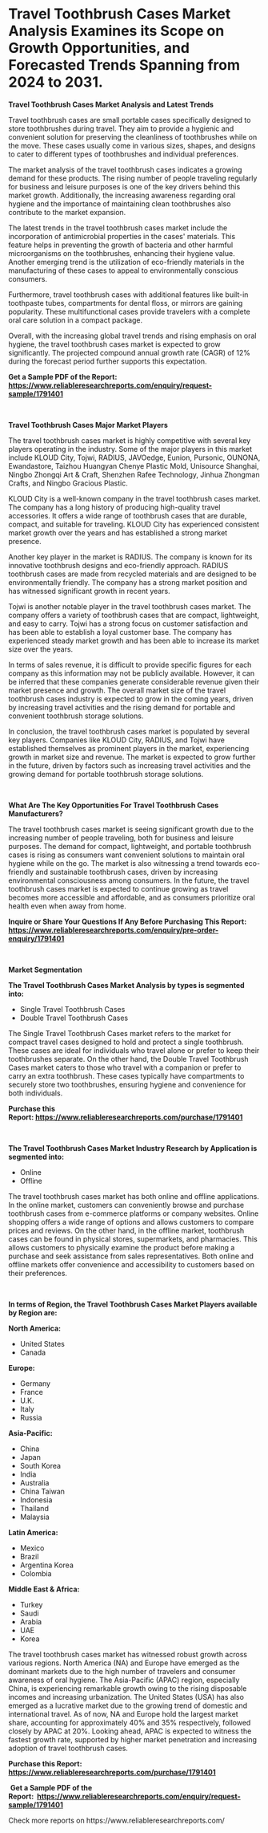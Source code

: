 <p><h1>Travel Toothbrush Cases Market Analysis Examines its Scope on Growth Opportunities, and Forecasted Trends Spanning from 2024 to 2031.</h1></p><p><strong>Travel Toothbrush Cases Market Analysis and Latest Trends</strong></p>
<p><p>Travel toothbrush cases are small portable cases specifically designed to store toothbrushes during travel. They aim to provide a hygienic and convenient solution for preserving the cleanliness of toothbrushes while on the move. These cases usually come in various sizes, shapes, and designs to cater to different types of toothbrushes and individual preferences.</p><p>The market analysis of the travel toothbrush cases indicates a growing demand for these products. The rising number of people traveling regularly for business and leisure purposes is one of the key drivers behind this market growth. Additionally, the increasing awareness regarding oral hygiene and the importance of maintaining clean toothbrushes also contribute to the market expansion.</p><p>The latest trends in the travel toothbrush cases market include the incorporation of antimicrobial properties in the cases' materials. This feature helps in preventing the growth of bacteria and other harmful microorganisms on the toothbrushes, enhancing their hygiene value. Another emerging trend is the utilization of eco-friendly materials in the manufacturing of these cases to appeal to environmentally conscious consumers.</p><p>Furthermore, travel toothbrush cases with additional features like built-in toothpaste tubes, compartments for dental floss, or mirrors are gaining popularity. These multifunctional cases provide travelers with a complete oral care solution in a compact package.</p><p>Overall, with the increasing global travel trends and rising emphasis on oral hygiene, the travel toothbrush cases market is expected to grow significantly. The projected compound annual growth rate (CAGR) of 12% during the forecast period further supports this expectation.</p></p>
<p><strong>Get a Sample PDF of the Report:&nbsp; <a href="https://www.reliableresearchreports.com/enquiry/request-sample/1791401">https://www.reliableresearchreports.com/enquiry/request-sample/1791401</a></strong></p>
<p>&nbsp;</p>
<p><strong>Travel Toothbrush Cases Major Market Players</strong></p>
<p><p>The travel toothbrush cases market is highly competitive with several key players operating in the industry. Some of the major players in this market include KLOUD City, Tojwi, RADIUS, JAVOedge, Eunion, Pursonic, OUNONA, Ewandastore, Taizhou Huangyan Chenye Plastic Mold, Unisource Shanghai, Ningbo Zhongqi Art & Craft, Shenzhen Rafee Technology, Jinhua Zhongman Crafts, and Ningbo Gracious Plastic.</p><p>KLOUD City is a well-known company in the travel toothbrush cases market. The company has a long history of producing high-quality travel accessories. It offers a wide range of toothbrush cases that are durable, compact, and suitable for traveling. KLOUD City has experienced consistent market growth over the years and has established a strong market presence.</p><p>Another key player in the market is RADIUS. The company is known for its innovative toothbrush designs and eco-friendly approach. RADIUS toothbrush cases are made from recycled materials and are designed to be environmentally friendly. The company has a strong market position and has witnessed significant growth in recent years.</p><p>Tojwi is another notable player in the travel toothbrush cases market. The company offers a variety of toothbrush cases that are compact, lightweight, and easy to carry. Tojwi has a strong focus on customer satisfaction and has been able to establish a loyal customer base. The company has experienced steady market growth and has been able to increase its market size over the years.</p><p>In terms of sales revenue, it is difficult to provide specific figures for each company as this information may not be publicly available. However, it can be inferred that these companies generate considerable revenue given their market presence and growth. The overall market size of the travel toothbrush cases industry is expected to grow in the coming years, driven by increasing travel activities and the rising demand for portable and convenient toothbrush storage solutions.</p><p>In conclusion, the travel toothbrush cases market is populated by several key players. Companies like KLOUD City, RADIUS, and Tojwi have established themselves as prominent players in the market, experiencing growth in market size and revenue. The market is expected to grow further in the future, driven by factors such as increasing travel activities and the growing demand for portable toothbrush storage solutions.</p></p>
<p>&nbsp;</p>
<p><strong>What Are The Key Opportunities For Travel Toothbrush Cases Manufacturers?</strong></p>
<p><p>The travel toothbrush cases market is seeing significant growth due to the increasing number of people traveling, both for business and leisure purposes. The demand for compact, lightweight, and portable toothbrush cases is rising as consumers want convenient solutions to maintain oral hygiene while on the go. The market is also witnessing a trend towards eco-friendly and sustainable toothbrush cases, driven by increasing environmental consciousness among consumers. In the future, the travel toothbrush cases market is expected to continue growing as travel becomes more accessible and affordable, and as consumers prioritize oral health even when away from home.</p></p>
<p><strong>Inquire or Share Your Questions If Any Before Purchasing This Report: <a href="https://www.reliableresearchreports.com/enquiry/pre-order-enquiry/1791401">https://www.reliableresearchreports.com/enquiry/pre-order-enquiry/1791401</a></strong></p>
<p>&nbsp;</p>
<p><strong>Market Segmentation</strong></p>
<p><strong>The Travel Toothbrush Cases Market Analysis by types is segmented into:</strong></p>
<p><ul><li>Single Travel Toothbrush Cases</li><li>Double Travel Toothbrush Cases</li></ul></p>
<p><p>The Single Travel Toothbrush Cases market refers to the market for compact travel cases designed to hold and protect a single toothbrush. These cases are ideal for individuals who travel alone or prefer to keep their toothbrushes separate. On the other hand, the Double Travel Toothbrush Cases market caters to those who travel with a companion or prefer to carry an extra toothbrush. These cases typically have compartments to securely store two toothbrushes, ensuring hygiene and convenience for both individuals.</p></p>
<p><strong>Purchase this Report:&nbsp;<a href="https://www.reliableresearchreports.com/purchase/1791401">https://www.reliableresearchreports.com/purchase/1791401</a></strong></p>
<p>&nbsp;</p>
<p><strong>The Travel Toothbrush Cases Market Industry Research by Application is segmented into:</strong></p>
<p><ul><li>Online</li><li>Offline</li></ul></p>
<p><p>The travel toothbrush cases market has both online and offline applications. In the online market, customers can conveniently browse and purchase toothbrush cases from e-commerce platforms or company websites. Online shopping offers a wide range of options and allows customers to compare prices and reviews. On the other hand, in the offline market, toothbrush cases can be found in physical stores, supermarkets, and pharmacies. This allows customers to physically examine the product before making a purchase and seek assistance from sales representatives. Both online and offline markets offer convenience and accessibility to customers based on their preferences.</p></p>
<p>&nbsp;</p>
<p><strong>In terms of Region, the Travel Toothbrush Cases Market Players available by Region are:</strong></p>
<p>
    <p> <strong> North America: </strong>
        <ul>
            <li>United States</li>
            <li>Canada</li>
        </ul>
        </p> 
    <p> <strong> Europe: </strong>
        <ul>
            <li>Germany</li>
            <li>France</li>
            <li>U.K.</li>
            <li>Italy</li>
            <li>Russia</li>
        </ul>
        </p> 
    <p> <strong> Asia-Pacific: </strong>
        <ul>
            <li>China</li>
            <li>Japan</li>
            <li>South Korea</li>
            <li>India</li>
            <li>Australia</li>
            <li>China Taiwan</li>
            <li>Indonesia</li>
            <li>Thailand</li>
            <li>Malaysia</li>
        </ul>
        </p> 
    <p> <strong> Latin America: </strong>
        <ul>
            <li>Mexico</li>
            <li>Brazil</li>
            <li>Argentina Korea</li>
            <li>Colombia</li>
        </ul>
        </p> 
    <p> <strong> Middle East & Africa: </strong>
        <ul>
            <li>Turkey</li>
            <li>Saudi</li>
            <li>Arabia</li>
            <li>UAE</li>
            <li>Korea</li>
        </ul>
    </p>
    </p>
<p><p>The travel toothbrush cases market has witnessed robust growth across various regions. North America (NA) and Europe have emerged as the dominant markets due to the high number of travelers and consumer awareness of oral hygiene. The Asia-Pacific (APAC) region, especially China, is experiencing remarkable growth owing to the rising disposable incomes and increasing urbanization. The United States (USA) has also emerged as a lucrative market due to the growing trend of domestic and international travel. As of now, NA and Europe hold the largest market share, accounting for approximately 40% and 35% respectively, followed closely by APAC at 20%. Looking ahead, APAC is expected to witness the fastest growth rate, supported by higher market penetration and increasing adoption of travel toothbrush cases.</p></p>
<p><strong>Purchase this Report: <a href="https://www.reliableresearchreports.com/purchase/1791401">https://www.reliableresearchreports.com/purchase/1791401</a></strong></p>
<p>&nbsp;<strong>Get a Sample PDF of the Report:&nbsp;&nbsp;<a href="https://www.reliableresearchreports.com/enquiry/request-sample/1791401">https://www.reliableresearchreports.com/enquiry/request-sample/1791401</a></strong></p>
<p><strong></strong></p>
<p>Check more reports on https://www.reliableresearchreports.com/</p>